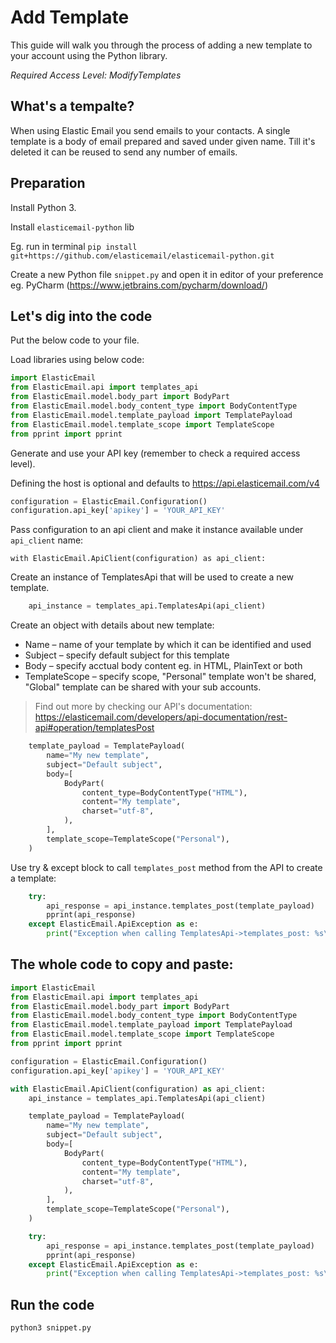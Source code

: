 # Add Template

This guide will walk you through the process of adding a new template to your account using the Python library. 

*Required Access Level: ModifyTemplates*

## What's a tempalte?
When using Elastic Email you send emails to your contacts. A single template is a body of  email prepared and saved under given name. Till it's deleted it can be reused to send any number of emails.

## Preparation
Install Python 3.

Install `elasticemail-python` lib

Eg. run in terminal `pip install git+https://github.com/elasticemail/elasticemail-python.git`

Create a new Python file `snippet.py` and open it in editor of your preference eg. PyCharm (https://www.jetbrains.com/pycharm/download/)

## Let's dig into the code

Put the below code to your file.

Load libraries using below code:

```python
import ElasticEmail
from ElasticEmail.api import templates_api
from ElasticEmail.model.body_part import BodyPart
from ElasticEmail.model.body_content_type import BodyContentType
from ElasticEmail.model.template_payload import TemplatePayload
from ElasticEmail.model.template_scope import TemplateScope
from pprint import pprint
```

Generate and use your API key (remember to check a required access level).

Defining the host is optional and defaults to https://api.elasticemail.com/v4

```python
configuration = ElasticEmail.Configuration()
configuration.api_key['apikey'] = 'YOUR_API_KEY'
```

Pass configuration to an api client and make it instance available under `api_client` name:
```
with ElasticEmail.ApiClient(configuration) as api_client:
```

Create an instance of TemplatesApi that will be used to create a new template.

```python
    api_instance = templates_api.TemplatesApi(api_client)
```

Create an object with details about new template:
- Name – name of your template by which it can be identified and used
- Subject – specify default subject for this template
- Body – specify acctual body content eg. in HTML, PlainText or both
- TemplateScope – specify scope, "Personal" template won't be shared, "Global" template can be shared with your sub accounts.

> Find out more by checking our API's documentation: https://elasticemail.com/developers/api-documentation/rest-api#operation/templatesPost


```python
    template_payload = TemplatePayload(
        name="My new template",
        subject="Default subject",
        body=[
            BodyPart(
                content_type=BodyContentType("HTML"),
                content="My template",
                charset="utf-8",
            ),
        ],
        template_scope=TemplateScope("Personal"),
    )
```

Use try & except block to call `templates_post` method from the API to create a template: 

```python
    try:
        api_response = api_instance.templates_post(template_payload)
        pprint(api_response)
    except ElasticEmail.ApiException as e:
        print("Exception when calling TemplatesApi->templates_post: %s\n" % e)
```


## The whole code to copy and paste:

```python
import ElasticEmail
from ElasticEmail.api import templates_api
from ElasticEmail.model.body_part import BodyPart
from ElasticEmail.model.body_content_type import BodyContentType
from ElasticEmail.model.template_payload import TemplatePayload
from ElasticEmail.model.template_scope import TemplateScope
from pprint import pprint

configuration = ElasticEmail.Configuration()
configuration.api_key['apikey'] = 'YOUR_API_KEY'

with ElasticEmail.ApiClient(configuration) as api_client:
    api_instance = templates_api.TemplatesApi(api_client)

    template_payload = TemplatePayload(
        name="My new template",
        subject="Default subject",
        body=[
            BodyPart(
                content_type=BodyContentType("HTML"),
                content="My template",
                charset="utf-8",
            ),
        ],
        template_scope=TemplateScope("Personal"),
    )

    try:
        api_response = api_instance.templates_post(template_payload)
        pprint(api_response)
    except ElasticEmail.ApiException as e:
        print("Exception when calling TemplatesApi->templates_post: %s\n" % e)
```

## Run the code
```
python3 snippet.py
```
